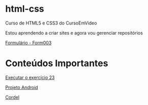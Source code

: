 # html-css

Curso de HTML5 e CSS3 do CursoEmVideo

Estou aprendendo a criar sites e agora vou gerenciar repositórios

<a href="form004.html">Formulário - Form003</a>

<h1>Conteúdos Importantes</h1>

<a href="https://mauriciorodrigues-dev.github.io/html-css/exerc%C3%ADcios/ex026/mq002/index.html">Executar o exercício 23</a>


<a href="https://mauriciorodrigues-dev.github.io/projeto-android/android.html">Projeto Android</a>

<a href="https://mauriciorodrigues-dev.github.io/projeto-cordel/">Cordel</a>


